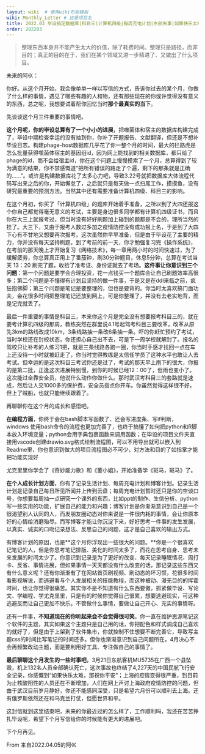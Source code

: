 ```yaml
---
layout: wiki  # 使用wiki布局模板
wiki: Monthly_Letter # 这是项目名
title: 2022.03 毕设搞定数据库|科目三|计算机四级|每周充电计划|东航失事|如果快乐太难，那祝你平安
order: 202203
---
```



> 整理东西本身并不能产生太大的价值，除了耗费时间。整理只是路径，而非目的；真正的目的在于，我们在某个领域又进一步精进了、又做出了什么项目。

未来的阿巛：

你好。从这个月开始，我会像单单一样以写信的方式，告诉你过去的某个月，你做了什么样的事情，遇见了哪些有趣的人和物，还有那些现在的你或许觉得没有意义的东西，总之呢，我想要试着帮你回忆当时**那个最真实的当下**。

先谈谈这个月三件重要的事情吧。

**这个月呢，你的毕设总算有了一个小小的进展**，把噬菌体和宿主的数据库构建完成了，毕设中期检查幸运的没有抽到你，你补了开题报告、文献翻译，但还是不想补毕设日志。构建phage-host数据库几乎花了你一整个月的时间，最大的拦路虎是怎么批量获得噬菌体宿主的基因组id，因为网上能找到的相关数据库，都只给了phage的id，而不会给宿主id，你在这个问题上慢慢摸索了一个月，总算得到了较为满意的结果，你不禁感慨道“把所有错误的路走了个遍，剩下的那条就是正确的……”。或许是构建数据库花了太多心力吧，导致3.22号就把数据库大体流程代码写出来之后的你，开始懈怠了，之后就只是每天做一点扫尾工作，摸摸鱼，没有研究最重要的预测方法。当然其中还有需要准备计算机四级、科目三的影响。

在这个月初，你买了「计算机四级」的题库开始着手准备，之所以到了大四还报这个你自己都觉得毫无意义的考试，主要是身边很多同学都有计算机四级证书，而且你在大三上就报考过，但当时没有好好刷题加上碰到的题都是不会的，理所当然的挂了。大三下，又由于报考人数过多加之疫情防控没有成功报上名，于是到了大四下心有不甘地又想要再次报考。这次虽然你早早准备，但是由于毕设花了主要的精力，你并没有每天坚持刷题，到了考前的前一天，你才勉强复习完《操作系统》，在考前的那天晚上才开始复习《网络技术》，每一章用两小时的时间快速过，为了缓解疲劳，你总算真正用上了番茄钟，刷30分钟题目，休息5分钟，总算在考试当天 13：20 刷完了题，收拾了准考证、身份证就去了考场。**这件事让你意识到三个问题**：第一个问题是要学会合理投资，花一点钱买一个题库会让自己刷题效率高很多；第二个问题是不懂得有计划且坚持的做一件事，于是又是在ddl来临之前，疯狂抱佛脚；第三个问题是笔记是要整理的，但也是要背的。你当时太喜欢搞门面功夫，会花很多时间把整理笔记还放到网上，可是你整理了，并没有去老实地背，而是记完就丢了。

最后一件重要的事情是科目三，本来你这个月是完全没有想要报考科目三的，就在要考计算机四级的那周，教练突然在群里说4.1号起驾考科目三要改革，改革从原先3km的路线改成10km，3条线路抽一条改6条抽一条。吓的你赶忙预约了考试，当时学校还在封校状态，你还担心自己出不去，可是下一周学校就解封了。报名的驾校只让补考的人练习1把，就是三条线路各跑一圈，你当时手感才找回一点在车上还没待一小时就被赶走了，你当时觉得教练是太信任学员了这种水平也敢让人去考试。但幸运的是这次科目三考试你还是过了，考试的那天早上雨下的很大，你报的是第二批，正逢这次进展特别慢，到你的时候已经12：00了，但雨也变小了。这次能过全靠安全员，他说什么动作你做什么。那时武汉考科目三的套路就是速成，然后让人交1000多的保护费，安全员指点你开车。你虽然觉得这样很不好，但上了贼船，也就只能继续跟着了。

再聊聊你在这个月的成长和感悟吧。

**在编程方面**，你终于会在bash脚本写函数了、还会写进度条、写if判断，windows 使用bash命令的流程也更加完善了，也终于搞懂了如何把python和R脚本放入环境变量；python会用字典包裹函数来调用函数；在毕设的项目文件夹直接用vscode创建drawio.svg格式绘制流程图，可以不用导出就可以嵌入到Readme里，你也意识到做大的项目流程图必不可少，对方法和目的了如指掌才能把功能实现好

尤克里里你学会了《奇妙能力歌》和《董小姐》，开始准备学《斑马，斑马》了。

**在个人成长计划方面**，你有了记录生活计划、每周充电计划和博客计划。记录生活计划是记录自己每日所见所闻并上传到云盘；每周充电计划暂时还只是你的空谈口号，你想要每周抽一点研究一个课外的东西，比如ppt的制作、生信分析、python写一些实用的功能，扩展自己的能力和兴趣；博客计划是你渐渐意识到自己是一个很渴望别人认同的人，而发朋友圈动态对你来说是一件很内耗的事情，会让你原本好的心情给消磨殆尽。而写博客才能让你沉淀下来，好好思考一件事的发生发展，以真实、诚实的口吻记录想法、反思自己的问题，这才是自己喜欢的输出方式。

有博客计划的原因，也是**这个月你浮现出一些很大的问题。**你是一个很喜欢记笔记的人，但是你思考笔记排版、美化的时间太多了，而花在思考自身、思考未来发展的时间太少了。你意识到记录是为了更好的改变、每天记录睡眠情况、周打卡、反省、事情进展，但如果事情一天天都没有什么改变的话，那记录这些东西又有什么意义呢？还有你渐渐有了在网站首页刷视频、刷动态的坏习惯，花很多时间看影视解说，而逃避看与个人发展相关的技能教程，而这种被动、漫无目的的挥霍时间，也让你觉得很痛苦。其实你不是不知道有什么东西要做，抓紧做毕设、写论文、学编程、学尤克里里，只是有的时候你觉得自己很累，想要逃避现实，可这种逃避反而让自己更加不快乐。不管做什么事情，要做让自己开心、充实的事情呀。

还有一件事，**不知道现在的你听起来会不会觉得很可笑**。你一直在维护思源笔记这个软件的主题，其实如果这个主题只是自己用的话，你把配色和样式调成自己喜欢的就好了，但是由于上架到了软件集市，你就控制不住想要不断完善它，导致写主题css的时间比写笔记的时间还多。但你也渐渐意识到自己问题所在，4月决心不会再频繁改动主题，而是要利用好工具、专注做自己的事情了。

**最后聊聊这个月发生的一些时事吧**，3月21日东航客机MU5735在广西一个县坠毁，机上132名人员全部确认死亡，这次事故也终结了4,227天的中国民航飞行安全记录，你感慨到“如果快乐太难，那祝你平安”；上海的疫情变得很严重，到目前为止核酸阳性的人员还在不断增加，人们在网上声讨上海政府疫情防控的问题，但由于武汉目前岁月静好，你还不能感同深受，只是希望六月份可以顺利去上海。还有俄罗斯依然还在和乌克兰打仗，但愿世界和平。

这封信就到这里结束吧，未来的你最近过的怎么样了，工作顺利吗，我还在苦苦挣扎毕设呢，希望下个月写信给你的时候能有更大的进展吧。

下个月再见。

From 来自2022.04.05的阿巛

‍
